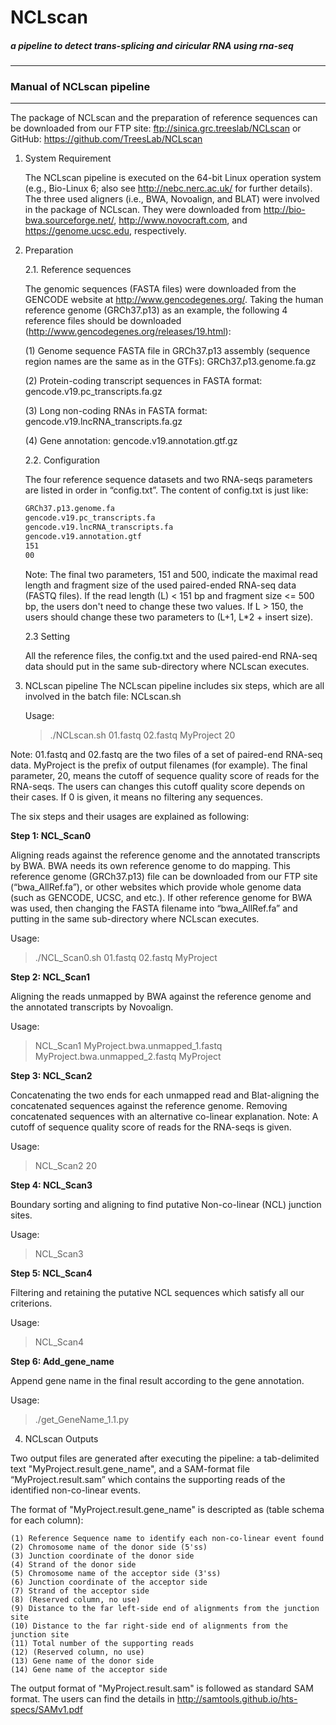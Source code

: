 NCLscan
=======
##### a pipeline to detect trans-splicing and ciricular RNA using rna-seq
--------------
### Manual of NCLscan pipeline
--------------
The package of NCLscan and the preparation of reference sequences can be downloaded
from our FTP site: ftp://sinica.grc.treeslab/NCLscan or 
GitHub: https://github.com/TreesLab/NCLscan

1. System Requirement

   The NCLscan pipeline is executed on the 64-bit Linux operation system 
   (e.g., Bio-Linux 6; also see http://nebc.nerc.ac.uk/ for further details). 
   The three used aligners (i.e., BWA, Novoalign, and BLAT) were involved in the package
   of NCLscan. They were downloaded from http://bio-bwa.sourceforge.net/,
   http://www.novocraft.com, and https://genome.ucsc.edu, respectively.

2. Preparation

   2.1. Reference sequences
   
   The genomic sequences (FASTA files) were downloaded from the GENCODE website at 
   http://www.gencodegenes.org/. Taking the human reference genome (GRCh37.p13) as 
   an example, the following 4 reference files should be 
   downloaded (http://www.gencodegenes.org/releases/19.html):
   
   (1) Genome sequence FASTA file in GRCh37.p13 assembly (sequence region names are
       the same as in the GTFs): GRCh37.p13.genome.fa.gz
       
   (2) Protein-coding transcript sequences in FASTA format: gencode.v19.pc_transcripts.fa.gz
   
   (3) Long non-coding RNAs in FASTA format: gencode.v19.lncRNA_transcripts.fa.gz
    
   (4) Gene annotation: gencode.v19.annotation.gtf.gz

   2.2. Configuration 
 
   The four reference sequence datasets and two RNA-seqs parameters are listed in order 
   in “config.txt”. The content of config.txt is just like:
   ```txt
   GRCh37.p13.genome.fa
   gencode.v19.pc_transcripts.fa
   gencode.v19.lncRNA_transcripts.fa
   gencode.v19.annotation.gtf
   151
   00
   ```
   Note: The final two parameters, 151 and 500, indicate the maximal read length and fragment 
   size of the used paired-ended RNA-seq data (FASTQ files). If the read length (L) < 151 bp and
   fragment size <= 500 bp, the users don't need to change these two values. If L > 150, 
   the users should change these two parameters to (L+1, L*2 + insert size).
 
   2.3 Setting
 
   All the reference files, the config.txt and the used paired-end RNA-seq data should put in 
   the same sub-directory where NCLscan executes.

3. NCLscan pipeline
   The NCLscan pipeline includes six steps, which are all involved in the batch file: NCLscan.sh

   Usage:
   >./NCLscan.sh 01.fastq 02.fastq MyProject 20

  Note: 01.fastq and 02.fastq are the two files of a set of paired-end RNA-seq data. MyProject is
  the prefix of output filenames (for example). The final parameter, 20, means the cutoff of 
  sequence quality score of reads for the RNA-seqs. The users can changes this cutoff quality score 
  depends on their cases. If 0 is given, it means no filtering any sequences.

  The six steps and their usages are explained as following:

  **Step 1: NCL_Scan0**
  
  Aligning reads against the reference genome and the annotated transcripts by BWA. BWA needs its 
  own reference genome to do mapping. This reference genome (GRCh37.p13) file can be downloaded from
  our FTP site (“bwa_AllRef.fa”), or other websites which provide whole genome data (such as GENCODE,
  UCSC, and etc.). If other reference genome for BWA was used, then changing the FASTA filename into 
  “bwa_AllRef.fa” and putting in the same sub-directory where NCLscan executes.

   Usage:
   >./NCL_Scan0.sh 01.fastq 02.fastq MyProject

   **Step 2: NCL_Scan1**
   
   Aligning the reads unmapped by BWA against the reference genome and the annotated transcripts by Novoalign.

   Usage:
   > NCL_Scan1 MyProject.bwa.unmapped_1.fastq MyProject.bwa.unmapped_2.fastq MyProject

   **Step 3: NCL_Scan2**
   
   Concatenating the two ends for each unmapped read and Blat-aligning the concatenated sequences against 
   the reference genome. Removing concatenated sequences with an alternative co-linear explanation. 
   Note: A cutoff of sequence quality score of reads for the RNA-seqs is given. 

   Usage:
   > NCL_Scan2 20

   **Step 4: NCL_Scan3**
   
   Boundary sorting and aligning to find putative Non-co-linear (NCL) junction sites.
   
   Usage:
   > NCL_Scan3

   **Step 5: NCL_Scan4**
   
   Filtering and retaining the putative NCL sequences which satisfy all our criterions. 

   Usage:
   > NCL_Scan4

   **Step 6: Add_gene_name**
   
   Append gene name in the final result according to the gene annotation.

   Usage:
   > ./get_GeneName_1.1.py


4. NCLscan Outputs

  Two output files are generated after executing the pipeline: a tab-delimited text 
  "MyProject.result.gene_name", and a SAM-format file “MyProject.result.sam” which contains 
  the supporting reads of the identified non-co-linear events.

The format of "MyProject.result.gene_name" is descripted as (table schema for each column):
```
(1) Reference Sequence name to identify each non-co-linear event found
(2) Chromosome name of the donor side (5'ss) 
(3) Junction coordinate of the donor side
(4) Strand of the donor side
(5) Chromosome name of the acceptor side (3'ss) 
(6) Junction coordinate of the acceptor side
(7) Strand of the acceptor side
(8) (Reserved column, no use)
(9) Distance to the far left-side end of alignments from the junction site
(10) Distance to the far right-side end of alignments from the junction site
(11) Total number of the supporting reads
(12) (Reserved column, no use)
(13) Gene name of the donor side
(14) Gene name of the acceptor side
```
The output format of "MyProject.result.sam" is followed as standard SAM format. The users can find
the details in http://samtools.github.io/hts-specs/SAMv1.pdf
